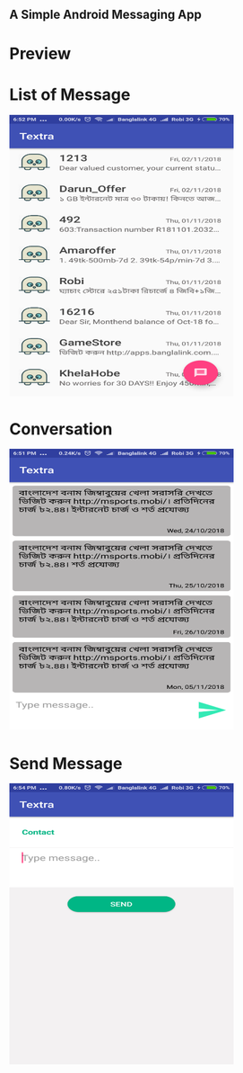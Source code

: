 ## A Simple Android Messaging App

# Preview

# List of Message
<img src="screenshots/one.png" width="400" height="500">

# Conversation
<img src="screenshots/two.png" width="400" height="500">

# Send Message
<img src="screenshots/three.png" width="400" height="500">